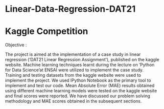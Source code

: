 # Linear-Data-Regression-DAT21 
# Kaggle Competition

Objective : 

The project is aimed at the implementation of a case study in linear regression (‘DAT21 Linear
Regression Assignment’), published on the kaggle website. Machine learning techniques learnt during the
lecture on ‘Python for Data Science’at ENSAI were utilized to implement the case study. Training and
testing datasets from the kaggle website were used to implement the project. We used IPython Notebook
as the primary tool to implement and test our code. Mean Absolute Error (MAE) results obtained using
different machine learning models were tested on the kaggle website and final scores were reported.
We have discussed our problem solving methodology and MAE scores obtained in the subsequent
sections.


